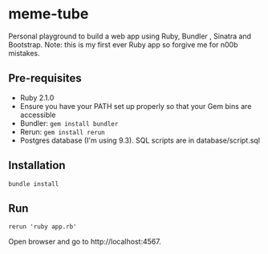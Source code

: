 # meme-tube

Personal playground to build a web app using Ruby, Bundler , Sinatra and Bootstrap. Note: this is my first ever Ruby app so forgive me for n00b mistakes.

## Pre-requisites

* Ruby 2.1.0
* Ensure you have your PATH set up properly so that your Gem bins are accessible
* Bundler: `gem install bundler`
* Rerun: `gem install rerun`
* Postgres database (I'm using 9.3). SQL scripts are in database/script.sql

## Installation

```bundle install```

## Run

```rerun 'ruby app.rb'```

Open browser and go to http://localhost:4567.